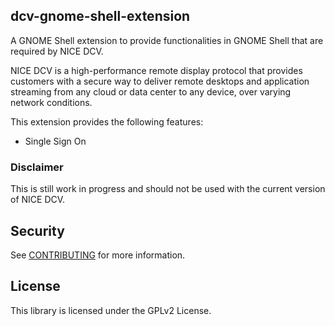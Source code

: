 ## dcv-gnome-shell-extension

A GNOME Shell extension to provide functionalities in GNOME Shell that are required
by NICE DCV.

NICE DCV is a high-performance remote display protocol that provides customers with
a secure way to deliver remote desktops and application streaming from any cloud or
data center to any device, over varying network conditions.

This extension provides the following features:

 - Single Sign On

### Disclaimer

This is still work in progress and should not be used with the current version of NICE DCV.

## Security

See [CONTRIBUTING](CONTRIBUTING.md#security-issue-notifications) for more information.

## License

This library is licensed under the GPLv2 License.


